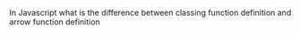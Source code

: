 In Javascript what is the difference between classing function definition and arrow function definition